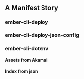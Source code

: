 ##  A Manifest Story

### ember-cli-deploy
### ember-cli-deploy-json-config
### ember-cli-dotenv

#### Assets from Akamai
#### Index from json
